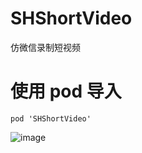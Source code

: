 # SHShortVideo
仿微信录制短视频

# 使用 pod 导入
```
pod 'SHShortVideo'
```

![image](https://github.com/CCSH/SHShortVideo/blob/master/DCCA81422B9AEFAC63B39683E340C919.png)
